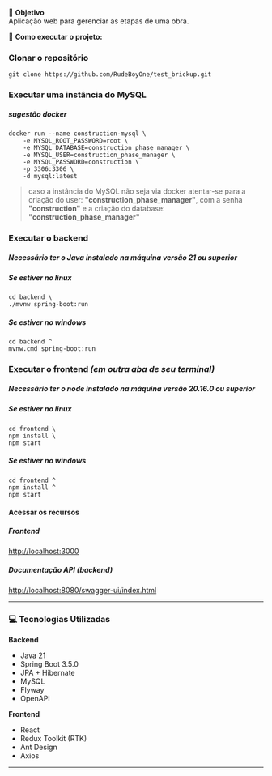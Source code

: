 🎯 **Objetivo**  
Aplicação web para gerenciar as etapas de uma obra.

🚀 **Como executar o projeto:**

### Clonar o repositório
```git clone https://github.com/RudeBoyOne/test_brickup.git```

### Executar uma instância do MySQL
##### sugestão docker
```shell
docker run --name construction-mysql \                                            
    -e MYSQL_ROOT_PASSWORD=root \
    -e MYSQL_DATABASE=construction_phase_manager \
    -e MYSQL_USER=construction_phase_manager \
    -e MYSQL_PASSWORD=construction \
    -p 3306:3306 \
    -d mysql:latest
```
> caso a instância do MySQL não seja via docker atentar-se para a criação do user: **"construction_phase_manager"**,
> com a senha **"construction"** e a criação do database: **"construction_phase_manager"**

### Executar o backend
##### Necessário ter o Java instalado na máquina versão 21 ou superior
##### Se estiver no linux
```shell
cd backend \
./mvnw spring-boot:run 
```
##### Se estiver no windows
```shell
cd backend ^
mvnw.cmd spring-boot:run
```

### Executar o frontend _(em outra aba de seu terminal)_
##### Necessário ter o node instalado na máquina versão 20.16.0 ou superior
##### Se estiver no linux
```shell
cd frontend \
npm install \
npm start 
```
##### Se estiver no windows
```shell
cd frontend ^
npm install ^
npm start
```
#### Acessar os recursos

##### Frontend
[http://localhost:3000](http://localhost:3000)

##### Documentação API (backend)
[http://localhost:8080/swagger-ui/index.html](http://localhost:8080/swagger-ui/index.html)

---

### 💻 **Tecnologias Utilizadas**

**Backend**
- Java 21
- Spring Boot 3.5.0
- JPA + Hibernate
- MySQL
- Flyway
- OpenAPI

**Frontend**
- React
- Redux Toolkit (RTK)
- Ant Design
- Axios

--- 



